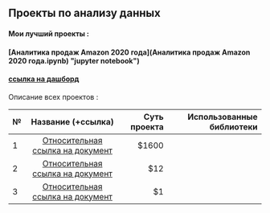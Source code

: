 
   ## Проекты по анализу данных
      
        
 #### **Мои лучший проекты :**
 #### [Аналитика продаж Amazon 2020 года](Аналитика продаж Amazon 2020 года.ipynb) "jupyter notebook")
 
 #### [ссылка на дашборд](https://www.google.com "Сайт Google")
 
 
 Описание всех проектов :
 
 
| №    | Название (+ссылка)                                           | Суть проекта  | Использованные библиотеки   |
| -----|:------------------------------------------------------------:| -------------:| ---------------------------:|
| 1    | [Относительная ссылка на документ](../blob/master/LICENSE)   | $1600         |                             |
| 2    | [Относительная ссылка на документ](../blob/master/LICENSE)   |   $12         |                             |
| 3    | [Относительная ссылка на документ](../blob/master/LICENSE)   |    $1         |                             |
          
        
